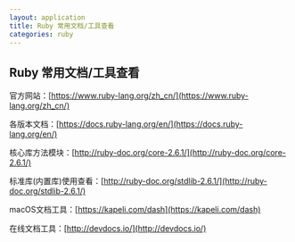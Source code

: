 ```yaml
---
layout: application
title: Ruby 常用文档/工具查看
categories: ruby
---
```

## Ruby 常用文档/工具查看

官方网站：[https://www.ruby-lang.org/zh_cn/](https://www.ruby-lang.org/zh_cn/)

各版本文档：[https://docs.ruby-lang.org/en/](https://docs.ruby-lang.org/en/)

核心库方法模块：[http://ruby-doc.org/core-2.6.1/](http://ruby-doc.org/core-2.6.1/)

标准库(内置库)使用查看：[http://ruby-doc.org/stdlib-2.6.1/](http://ruby-doc.org/stdlib-2.6.1/)

macOS文档工具：[https://kapeli.com/dash](https://kapeli.com/dash)

在线文档工具：[http://devdocs.io/](http://devdocs.io/)
